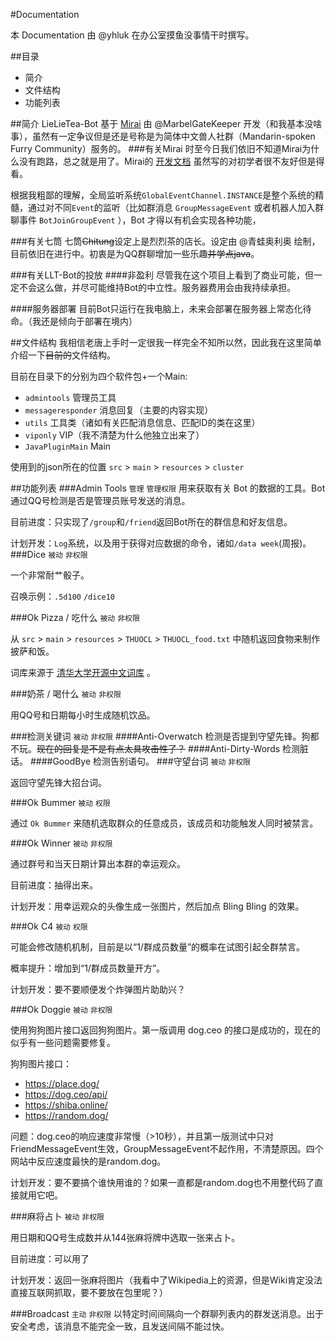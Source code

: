#Documentation

本 Documentation 由 @yhluk 在办公室摸鱼没事情干时撰写。

##目录
+ 简介
+ 文件结构
+ 功能列表

##简介
LieLieTea-Bot 基于 [Mirai](https://github.com/mamoe/mirai) 由 @MarbelGateKeeper 开发（和我基本没啥事），虽然有一定争议但是还是号称是为简体中文兽人社群（Mandarin-spoken Furry Community）服务的。
###有关Mirai
时至今日我们依旧不知道Mirai为什么没有跑路，总之就是用了。Mirai的 [开发文档](https://docs.mirai.mamoe.net/) 虽然写的对初学者很不友好但是得看。

根据我粗鄙的理解，全局监听系统`GlobalEventChannel.INSTANCE`是整个系统的精髓，通过对不同`Event`的监听（比如群消息 `GroupMessageEvent` 或者机器人加入群聊事件 `BotJoinGroupEvent` ），Bot 才得以有机会实现各种功能，

###有关七筒
七筒~~Chitung~~设定上是烈烈茶的店长。设定由 @青蛙奥利奥 绘制，目前依旧在进行中。初衷是为QQ群聊增加一些乐趣~~并学点java~~。

###有关LLT-Bot的投放
####非盈利
尽管我在这个项目上看到了商业可能，但一定不会这么做，并尽可能维持Bot的中立性。服务器费用会由我持续承担。

####服务器部署
目前Bot只运行在我电脑上，未来会部署在服务器上常态化待命。（我还是倾向于部署在境内）

##文件结构
我相信老唐上手时一定很我一样完全不知所以然，因此我在这里简单介绍一下~~目前的~~文件结构。

目前在目录下的分别为四个软件包+一个Main:

+ `admintools` 管理员工具
+ `messageresponder` 消息回复（主要的内容实现）
+ `utils` 工具类（诸如有关匹配消息信息、匹配ID的类在这里）
+ `viponly` VIP（我不清楚为什么他独立出来了）
+ `JavaPluginMain` Main

使用到的json所在的位置
`src` > `main` > `resources` > `cluster`

##功能列表
###Admin Tools
`管理` `管理权限`
用来获取有关 Bot 的数据的工具。Bot通过QQ号检测是否是管理员账号发送的消息。

目前进度：只实现了`/group`和`/friend`返回Bot所在的群信息和好友信息。

计划开发：`Log`系统，以及用于获得对应数据的命令，诸如`/data week`(周报)。
###Dice
`被动` `非权限`

一个非常耐艹骰子。

召唤示例：`.5d100` `/dice10`

###Ok Pizza / 吃什么
`被动` `非权限`

从 `src` > `main` > `resources` > `THUOCL` > `THUOCL_food.txt` 中随机返回食物来制作披萨和饭。

词库来源于 [清华大学开源中文词库](http://thuocl.thunlp.org/) 。

###奶茶 / 喝什么
`被动` `非权限`

用QQ号和日期每小时生成随机饮品。

###检测关键词
`被动` `非权限`
####Anti-Overwatch
检测是否提到守望先锋。狗都不玩。~~现在的回复是不是有点太具攻击性了？~~
####Anti-Dirty-Words
检测脏话。
####GoodBye
检测告别语句。
###守望台词
`被动` `非权限`

返回守望先锋大招台词。

###Ok Bummer
`被动` `权限`

通过 `Ok Bummer` 来随机选取群众的任意成员，该成员和功能触发人同时被禁言。

###Ok Winner
`被动` `非权限`

通过群号和当天日期计算出本群的幸运观众。

目前进度：抽得出来。

计划开发：用幸运观众的头像生成一张图片，然后加点 Bling Bling 的效果。

###Ok C4
`被动` `权限`

可能会修改随机机制，目前是以“1/群成员数量”的概率在试图引起全群禁言。

概率提升：增加到“1/群成员数量开方”。

计划开发：要不要顺便发个炸弹图片助助兴？

###Ok Doggie
`被动` `非权限`

使用狗狗图片接口返回狗狗图片。第一版调用 dog.ceo 的接口是成功的，现在的似乎有一些问题需要修复。

狗狗图片接口：
+ https://place.dog/
+ https://dog.ceo/api/
+ https://shiba.online/
+ https://random.dog/

问题：dog.ceo的响应速度非常慢（>10秒），并且第一版测试中只对FriendMessageEvent生效，GroupMessageEvent不起作用，不清楚原因。四个网站中反应速度最快的是random.dog。

计划开发：要不要搞个谁快用谁的？如果一直都是random.dog也不用整代码了直接就用它吧。

###麻将占卜
`被动` `非权限`

用日期和QQ号生成数并从144张麻将牌中选取一张来占卜。

目前进度：可以用了

计划开发：返回一张麻将图片（我看中了Wikipedia上的资源，但是Wiki肯定没法直接互联网抓取，要不要放在包里呢？）

###Broadcast
`主动` `非权限`
以特定时间间隔向一个群聊列表内的群发送消息。出于安全考虑，该消息不能完全一致，且发送间隔不能过快。